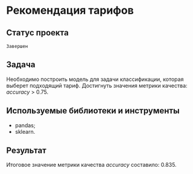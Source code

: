# Рекомендация тарифов

## Статус проекта
`Завершен`

## Задача
Необходимо построить модель для задачи классификации, которая выберет подходящий тариф. Достигнуть значения метрики качества:
*accuracy* > 0.75.

## Используемые библиотеки и инструменты
- pandas;
- sklearn.

## Результат
Итоговое значение метрики качества *accuracy* составило: 0.835.
